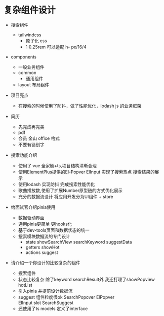 # 复杂组件设计

- 搜索组件

  - tailwindcss
    - 原子化 css
    - 1 0.25rem 可以适配
      h- px/16/4

- components

  - 一般业务组件
  - common
    - 通用组件
  - layout 布局组件

- 项目亮点

  - 在搜索的时候使用了防抖，做了性能优化，lodash js 的业务框架

- 简历

  - 先完成再完美
  - pdf
  - 会员 金山 office 格式
  - 不要有错别字

- 搜索功能介绍
  - 使用了 vue 全家桶+ts,项目结构清晰合理
  - 使用ElementPlus提供的El-Popver ElInput 实现了搜索热点 搜索结果的展示
  - 使用lodash 实现防抖 完成搜索性能优化
  - 歌曲播放数,使用了扩展Number原型链的方式优化展示
  - 充分的数据流设计 将应用开发分为UI组件 + store


- 给面试官介绍pinia使用
   - 数据驱动界面
   - 选用pinia更简单 更hooks化 
   - 基于dev-tools页面和数据状态的统一
   - 搜索模块数据流的专门设计
      - state showSearchView searchKeyword  suggestData
      - getters showHot
      - actions suggest

- 请介绍一个你设计的比较复杂的组件
   - 搜索组件
   - 状态比较复杂
     除了keyword searchResult外
     我还打理了showPopview hotList
   - 引入pinia 并提前设计数据流
   - suggest 组件粒度很ok
      SearchPopover
       ElPopver  
       ElInput slot 
       SearchSuggest
   - 还使用了ts models 定义了interface